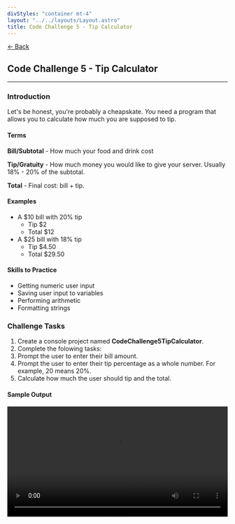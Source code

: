```yaml
---
divStyles: "container mt-4"
layout: "../../layouts/Layout.astro"
title: Code Challenge 5 - Tip Calculator
---
```


[← Back](/code-challenges/)

## Code Challenge 5 - Tip Calculator

---

### Introduction

Let's be honest, you're probably a cheapskate. _You_ need a program that allows you to calculate how much you are supposed to tip.

#### Terms

**Bill/Subtotal** - How much your food and drink cost

**Tip/Gratuity** - How much money you would like to give your server. Usually 18% - 20% of the subtotal.

**Total** - Final cost: bill + tip.

#### Examples

- A $10 bill with 20% tip
  - Tip $2
  - Total $12
- A $25 bill with 18% tip
  - Tip $4.50
  - Total $29.50

#### Skills to Practice

- Getting numeric user input
- Saving user input to variables
- Performing arithmetic
- Formatting strings

### Challenge Tasks

1. Create a console project named **CodeChallenge5TipCalculator**.
2. Complete the folowing tasks:
  1. Prompt the user to enter their bill amount.
  2. Prompt the user to enter their tip percentage as a whole number. For example, 20 means 20%.
  3. Calculate how much the user should tip and the total.

#### Sample Output

<div class="row">
    <div class="col-sm-12 col-xl-10 offset-xl-1">
        <video src="/courses/code-challenges/code-challenge-5-sample.mp4" autoplay loop width="100%"></video>
    </div>
</div>
